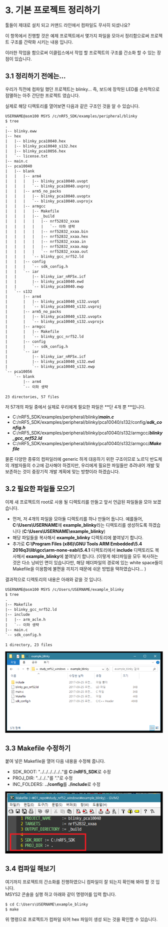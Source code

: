 # 3. 기본 프로젝트 정리하기

툴들이 제대로 설치 되고 커맨드 라인에서 컴파일도 무사히 되셨나요?

이 항목에서 진행할 것은 예제 프로젝트에서 몇가지 파일을 모아서 정리함으로써 프로젝트 구조를 간략화 시키는 내용 입니다.

이러한 작업을 함으로써 이클립스에서 작업 할 프로젝트의 구조를 간소화 할 수 있는 장점이 있습니다.

## 3.1 정리하기 전에는...

우리가 직전에 컴파일 했던 프로젝트는 blinky... 즉, 보드에 장착된 LED를 순차적으로 점멸하는 아주 간단한 프로젝트 였습니다. 

실제로 해당 디렉토리를 열어보면 다음과 같은 구조인 것을 알 수 있습니다.

    USERNAME@asm100 MSYS /c/nRF5_SDK/examples/peripheral/blinky
    $ tree
    .
    |-- blinky.eww
    |-- hex
    |   |-- blinky_pca10040.hex
    |   |-- blinky_pca10040_s132.hex
    |   |-- blinky_pca10056.hex
    |   `-- license.txt
    |-- main.c
    |-- pca10040
    |   |-- blank
    |   |   |-- arm4
    |   |   |   |-- blinky_pca10040.uvopt
    |   |   |   `-- blinky_pca10040.uvproj
    |   |   |-- arm5_no_packs
    |   |   |   |-- blinky_pca10040.uvoptx
    |   |   |   `-- blinky_pca10040.uvprojx
    |   |   |-- armgcc
    |   |   |   |-- Makefile
    |   |   |   |-- _build
    |   |   |   |   |-- nrf52832_xxaa
    |   |   |   |   |   `-- 이하 생략
    |   |   |   |   |-- nrf52832_xxaa.bin
    |   |   |   |   |-- nrf52832_xxaa.hex
    |   |   |   |   |-- nrf52832_xxaa.in
    |   |   |   |   |-- nrf52832_xxaa.map
    |   |   |   |   `-- nrf52832_xxaa.out
    |   |   |   `-- blinky_gcc_nrf52.ld
    |   |   |-- config
    |   |   |   `-- sdk_config.h
    |   |   `-- iar
    |   |       |-- blinky_iar_nRF5x.icf
    |   |       |-- blinky_pca10040.ewd
    |   |       `-- blinky_pca10040.ewp
    |   `-- s132
    |       |-- arm4
    |       |   |-- blinky_pca10040_s132.uvopt
    |       |   `-- blinky_pca10040_s132.uvproj
    |       |-- arm5_no_packs
    |       |   |-- blinky_pca10040_s132.uvoptx
    |       |   `-- blinky_pca10040_s132.uvprojx
    |       |-- armgcc
    |       |   |-- Makefile
    |       |   `-- blinky_gcc_nrf52.ld
    |       |-- config
    |       |   `-- sdk_config.h
    |       `-- iar
    |           |-- blinky_iar_nRF5x.icf
    |           |-- blinky_pca10040_s132.ewd
    |           `-- blinky_pca10040_s132.ewp
    `-- pca10056
        `-- blank
            |-- arm4
            `-- 이하 생략 

    23 directories, 57 files

저 57개의 파일 중에서 실제로 우리에게 필요한 파일은 **단 4개 뿐 **입니다.

* C:/nRF5\_SDK/examples/peripheral/blinky/_**main.c**_
* C:/nRF5\_SDK/examples/peripheral/blinky/pca10040/s132/config/_**sdk\_config.h**_
* C:/nRF5\_SDK/examples/peripheral/blinky/pca10040/s132/armgcc/_**blinky\_gcc\_nrf52.ld**_
* C:/nRF5\_SDK/examples/peripheral/blinky/pca10040/s132/armgcc/_**Makefile**_

물론 다양한 종류의 컴파일러에 generic 하게 대응하기 위한 구조이므로 노르딕 반도체의 개발자들의 수고에 감사해야 하겠지만, 우리에게 필요한 파일들만 추려내어 개발 및 보존하는 것이 중장기적 개발 계획에 맞는 방향이라 하겠습니다.

## 3.2 필요한 파일들 모으기

이제 새 프로젝트의 root로 사용 될 디렉토리를 만들고 앞서 언급된 파일들을 모아 보겠습니다.

* 먼저, 저 4개의 파일을 모아둘 디렉토리를 하나 만들어 둡니다. 예를들어, **C:\Users\USERNAME**에 **example\_blinky**라는 디렉토리를 생성하도록 하겠습니다 \(**C:\Users\USERNAME\example\_blinky**\)
* 해당 파일들을 복사해서 **example\_blinky** 디렉토리에 붙여넣기 합니다.
* 추가로 **C:\Program Files \(x86\)\GNU Tools ARM Embedded\5.4 2016q3\lib\gcc\arm-none-eabi\5.4.1** 디렉토리에서 **include** 디렉토리도 복사해서 **example\_blinky**에 붙여넣기 합니다. \(이렇게 헤더파일을 모두 복사하는 것은 다소 낭비인 면이 있습니다만, 해당 헤더파일의 경로에 있는 white space들이 Makefile을 이용함에 불편을 끼치기 때문에 쉬운 방법을 택하였습니다... \)

결과적으로 디렉토리의 내용은 아래와 같을 것 입니다.

    USERNAME@asm100 MSYS /c/Users/USERNAME/example_blinky
    $ tree
    .
    |-- Makefile
    |-- blinky_gcc_nrf52.ld
    |-- include
    |   |-- arm_acle.h
    |   `-- 이하 생략
    |-- main.c
    `-- sdk_config.h

    1 directory, 23 files

![](/images/22.png)

## 3.3 Makefile 수정하기

붙여 넣은 Makefile을 열어 다음 내용을 수정해 줍니다.

* SDK\_ROOT: "../../../../../.."를 **C:/nRF5\_SDK**로 수정
* PROJ\_DIR: "../../.."를 "."로 수정 
* INC\_FOLDERS: **../config**를 **./include**로 수정

![images/23.png](images/23.png)

## 3.4 컴파일 해보기

여기까지 프로젝트의 간소화를 진행하였으니 컴파일이 잘 되는지 확인해 봐야 할 것 입니다.  
MSYS2 콘솔을 실행 하고 아래와 같이 명령어를 입력 합니다.

```
$ cd C:\Users\USERNAME\example_blinky
$ make
```

위 명령으로 프로젝트가 컴파일 되어 hex 파일이 생성 되는 것을 확인할 수 있습니다.


